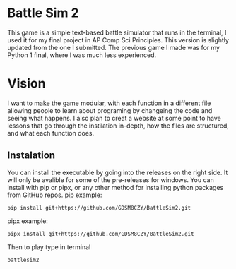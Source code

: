 # Battle Sim 2
This game is a simple text-based battle simulator that runs in the terminal, I used it for my final project in AP Comp Sci Principles. This version is slightly updated from the one I submitted. The previous game I made was for my Python 1 final, where I was much less experienced.

# Vision
I want to make the game modular, with each function in a different file allowing people to learn about programing by changeing the code and seeing what happens. I also plan to creat a website at some point to have lessons that go through the instilation in-depth, how the files are structured, and what each function does.

## Instalation
You can install the executable by going into the releases on the right side. It will only be avalible for some of the pre-releases for windows.
You can install with pip or pipx, or any other method for installing python packages from GitHub repos.
pip example:
```terminal
pip install git+https://github.com/GDSM8CZY/BattleSim2.git
```
pipx example:
```terminal
pipx install git+https://github.com/GDSM8CZY/BattleSim2.git
```
Then to play type in terminal
```terminal
battlesim2
```
